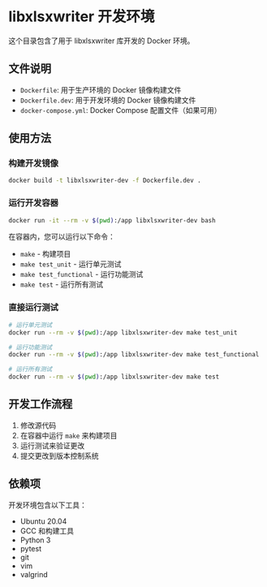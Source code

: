 # libxlsxwriter 开发环境

这个目录包含了用于 libxlsxwriter 库开发的 Docker 环境。

## 文件说明

- `Dockerfile`: 用于生产环境的 Docker 镜像构建文件
- `Dockerfile.dev`: 用于开发环境的 Docker 镜像构建文件
- `docker-compose.yml`: Docker Compose 配置文件（如果可用）

## 使用方法

### 构建开发镜像

```bash
docker build -t libxlsxwriter-dev -f Dockerfile.dev .
```

### 运行开发容器

```bash
docker run -it --rm -v $(pwd):/app libxlsxwriter-dev bash
```

在容器内，您可以运行以下命令：

- `make` - 构建项目
- `make test_unit` - 运行单元测试
- `make test_functional` - 运行功能测试
- `make test` - 运行所有测试

### 直接运行测试

```bash
# 运行单元测试
docker run --rm -v $(pwd):/app libxlsxwriter-dev make test_unit

# 运行功能测试
docker run --rm -v $(pwd):/app libxlsxwriter-dev make test_functional

# 运行所有测试
docker run --rm -v $(pwd):/app libxlsxwriter-dev make test
```

## 开发工作流程

1. 修改源代码
2. 在容器中运行 `make` 来构建项目
3. 运行测试来验证更改
4. 提交更改到版本控制系统

## 依赖项

开发环境包含以下工具：

- Ubuntu 20.04
- GCC 和构建工具
- Python 3
- pytest
- git
- vim
- valgrind